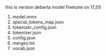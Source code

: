 this is version deberta model finetune on 17_05

1. model.onnx
2. special_tokens_map.json
3. tokenizer_config.json
4. tokenizer.json
5. config.json
6. merges.txt
7. vocab.json